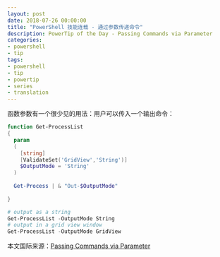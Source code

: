 ```yaml
---
layout: post
date: 2018-07-26 00:00:00
title: "PowerShell 技能连载 - 通过参数传递命令"
description: PowerTip of the Day - Passing Commands via Parameter
categories:
- powershell
- tip
tags:
- powershell
- tip
- powertip
- series
- translation
---
```

函数参数有一个很少见的用法：用户可以传入一个输出命令：

```powershell
function Get-ProcessList
{
  param
  (
    [string]
    [ValidateSet('GridView','String')]
    $OutputMode = 'String'
  )
  
  Get-Process | & "Out-$OutputMode"
  
}

# output as a string
Get-ProcessList -OutputMode String
# output in a grid view window
Get-ProcessList -OutputMode GridView
```

<!--more-->
本文国际来源：[Passing Commands via Parameter](http://community.idera.com/powershell/powertips/b/tips/posts/passing-commands-via-parameter)
